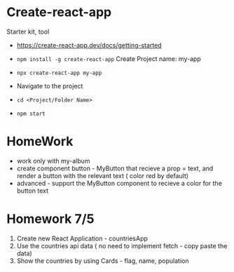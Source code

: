 # Create-react-app

Starter kit, tool

- https://create-react-app.dev/docs/getting-started
- `npm install -g create-react-app`
  Create Project name: my-app
- `npx create-react-app my-app`

- Navigate to the project
- `cd <Project/Folder Name>`
- `npm start`

# HomeWork

- work only with my-album
- create component button - MyButton that recieve a prop = text, and render a button with the relevant text ( color red by default)
- advanced - support the MyButton component to recieve a color for the button text

# Homework 7/5

1. Create new React Application - countriesApp
2. Use the countries api data ( no need to implement fetch - copy paste the data)
3. Show the countries by using Cards - flag, name, population


